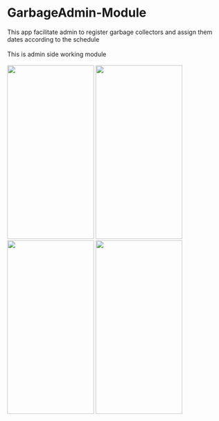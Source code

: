 # GarbageAdmin-Module
<div>This app facilitate admin to register garbage collectors and assign them dates according to the schedule</div>
<br>
<div>This is admin side working module</div>
<br>
<div float="left">
<img src="https://user-images.githubusercontent.com/46498913/58092849-c178e480-7bea-11e9-93ba-2ec2f8e438c0.jpg" height="400px" width="200px"</img>
<img src="https://user-images.githubusercontent.com/46498913/58093048-4106b380-7beb-11e9-9024-73c2f6350d59.jpg" height="400px" width="200px"></img>
<img src="https://user-images.githubusercontent.com/46498913/58093152-904ce400-7beb-11e9-8a56-daf3dea1ecd9.jpg" height="400px" width="200px"></img>
<img src="https://user-images.githubusercontent.com/46498913/58093248-becabf00-7beb-11e9-9892-b958fef24dbb.jpg" height="400px" width="200px"></img>
</div>
